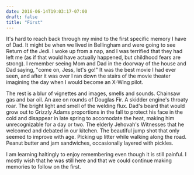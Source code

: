 ```yaml
---
date: 2016-06-14T19:03:17-07:00
draft: false
title: "First"
---
```


It's hard to reach back through my mind to the first specific memory I have of Dad. It might be when we lived in Bellingham and were going to see Return of the Jedi. I woke up from a nap, and I was terrified that they had left me (as if that would have actually happened, but childhood fears are strong). I remember seeing Mom and Dad in the doorway of the house and Dad saying, "come on, Jess, let's go!" It was the best movie I had ever seen, and after it was over I ran down the stairs of the movie theater imagining the day when I would become an X-Wing pilot.

The rest is a blur of vignettes and images, smells and sounds. Chainsaw gas and bar oil. An axe on rounds of Douglas Fir. A skidder engine's throaty roar. The bright light and smell of the welding flux. Dad's beard that would grow out to Grizzly Adams proportions in the fall to protect his face in the cold and disappear in late spring to accomodate the heat, making him unrecognizable for a day or two. The elderly Jehovah's Witnesses that he welcomed and debated in our kitchen. The beautiful jump shot that only seemed to improve with age. Picking up litter while walking along the road. Peanut butter and jam sandwiches, occasionally layered with pickles.

I am learning haltingly to enjoy remembering even though it is still painful. I mostly wish that he was still here and that we could continue making memories to follow on the first.
